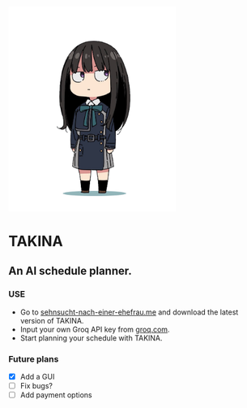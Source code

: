 <img src="https://raw.githubusercontent.com/sehnsucht-nach-einer-ehefrau/takina/master/takina.png" width="330"/></img>

# TAKINA

## An AI schedule planner.

### USE

- Go to [sehnsucht-nach-einer-ehefrau.me](https://sehnsucht-nach-einer-ehefrau.me) and download the latest version of TAKINA.
- Input your own Groq API key from [groq.com](https://console.groq.com/keys).
- Start planning your schedule with TAKINA.

### Future plans

- [x] Add a GUI
- [ ] Fix bugs?
- [ ] Add payment options
